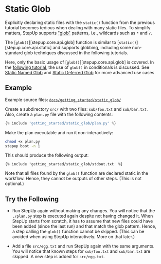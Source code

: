 # Static Glob

Explicitly declaring static files with the `static()` function from the previous tutorial
becomes tedious when dealing with many static files.
To simplify matters, StepUp supports ["glob"](https://en.wikipedia.org/wiki/Glob_(programming))
patterns, i.e., wildcards such as `*` and `?`.

The [`glob()`][stepup.core.api.glob] function is similar to [`static()`][stepup.core.api.static]
and supports globbing, including some non-standard glob techniques
discussed in the following tutorials.

Here, only the basic usage of [`glob()`][stepup.core.api.glob] is covered.
In the [following tutorial](static_glob_conditional.md),
the use of `glob()` in conditionals is discussed.
See [Static Named Glob](../advanced_topics/static_named_glob.md) and
[Static Deferred Glob](../advanced_topics/static_deferred_glob.md) for more advanced use cases.

## Example

Example source files: [`docs/getting_started/static_glob/`](https://github.com/reproducible-reporting/stepup-core/tree/main/docs/getting_started/static_glob)

Create a subdirectory `src/` with two files: `sub/foo.txt` and `sub/bar.txt`.
Also, create a `plan.py` file with the following contents:

```python
{% include 'getting_started/static_glob/plan.py' %}
```

Make the plan executable and run it non-interactively:

```bash
chmod +x plan.py
stepup boot -n 1
```

This should produce the following output:

```text
{% include 'getting_started/static_glob/stdout.txt' %}
```

Note that all files found by the `glob()` function are declared static in the workflow.
Hence, they cannot be outputs of other steps.
(This is not optional.)

## Try the Following

- Run StepUp again without making any changes.
  You will notice that the `./plan.py` step is executed again despite not having changed it.
  When StepUp starts from scratch,
  it has to assume that new files could have been added (since the last run) and
  that match the glob pattern.
  Hence, a step calling the `glob()` function cannot be skipped.
  (This can be avoided when using StepUp interactively. More on that later.)

- Add a file `src/egg.txt` and run StepUp again with the same arguments.
  You will notice that known steps for `sub/foo.txt` and `sub/bar.txt` are skipped.
  A new step is added for `src/egg.txt`.
